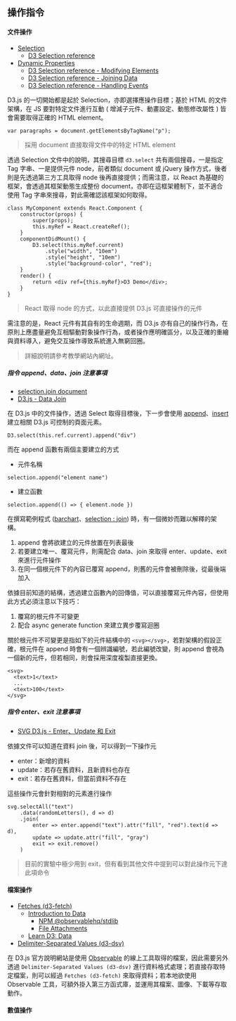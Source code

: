 ## 操作指令

#### 文件操作

+ [Selection](https://d3js.org/#selections)
    - [D3 Selection reference](https://github.com/d3/d3-selection/blob/v1.4.1/README.md#selection)
+ [Dynamic Properties](https://d3js.org/#properties)
    - [D3 Selection reference - Modifying Elements](https://github.com/d3/d3-selection/blob/v1.4.1/README.md#modifying-elements)
    - [D3 Selection reference - Joining Data](https://github.com/d3/d3-selection/blob/v1.4.1/README.md#joining-data)
    - [D3 Selection reference - Handling Events](https://github.com/d3/d3-selection/blob/v1.4.1/README.md#handling-events)

D3.js 的一切開始都是起於 Selection，亦即選擇應操作目標；基於 HTML 的文件架構，在 JS 要對特定文件進行互動 ( 增減子元件、動畫設定、動態修改屬性 ) 皆會需要取得正確的 HTML element。

```
var paragraphs = document.getElementsByTagName("p");
```
> 採用 document 直接取得文件中的特定 HTML element

透過 Selection 文件中的說明，其搜尋目標 ```d3.select``` 共有兩個搜尋，一是指定 Tag 字串、一是提供元件 node，前者類似 document 或 jQuery 操作方式，後者則是先透過第三方工具取得 node 後再直接提供；而需注意，以 React 為基礎的框架，會透過其框架動態生成整份 document，亦即在這框架體制下，並不適合使用 Tag 字串來搜尋，對此需確認該框架如何取得。

```
class MyComponent extends React.Component {
    constructor(props) {
        super(props);
        this.myRef = React.createRef();
    }
    componentDidMount() {
        D3.select(this.myRef.current)
            .style("width", "10em")
            .style("height", "10em")
            .style("background-color", "red");
    }
    render() {
        return <div ref={this.myRef}>D3 Demo</div>;
    }
}
```
> React 取得 node 的方式，以此直接提供 D3.js 可直接操作的元件

需注意的是，React 元件有其自有的生命週期，而 D3.js 亦有自己的操作行為，在原則上應盡量避免互相驅動對象操作行為，或者操作應明確區分，以及正確的重繪與資料導入，避免交互操作導致系統進入無窮回圈。
> 詳細說明請參考教學網站內網址。

##### 指令 append、data、join 注意事項

+ [selection.join document](https://observablehq.com/@d3/selection-join)
+ [D3.js - Data Join](https://www.tutorialspoint.com/d3js/d3js_data_join.htm)

在 D3.js 中的文件操作，透過 Select 取得目標後，下一步會使用 [append](https://github.com/d3/d3-selection/blob/master/README.md#selection_append)、[insert](https://github.com/d3/d3-selection/blob/master/README.md#selection_insert) 建立相關 D3.js 可控制的頁面元素。

```
D3.select(this.ref.current).append("div")
```

而在 append 函數有兩個主要建立的方式

+ 元件名稱
```
selection.append("element name")
```

+ 建立函數
```
selection.append(() => { element.node })
```

在撰寫範例程式 ([barchart](./src/pages/barchart.jsx)、[selection : join](./src/pages/selection-join.jsx)) 時，有一個微妙而難以解釋的架構。

1. append 會將欲建立的元件放置在列表最後
2. 若要建立唯一、覆寫元件，則需配合 data、join 來取得 enter、update、exit 來進行元件操作
3. 在同一個根元件下的內容已覆寫 append，則舊的元件會被刪除後，從最後端加入

依據目前知道的結構，透過建立函數內的回傳值，可以直接覆寫元件內容，但使用此方式必須注意以下技巧：

1. 覆寫的根元件不可變更
2. 配合 async generate function 來建立異步覆寫迴圈

關於根元件不可變更是指如下的元件結構中的 ```<svg></svg>```，若對架構的假設正確，根元件在 append 時會有一個辨識編號，若此編號改變，則 append 會視為一個新的元件，但若相同，則會採用深度複製直接更換。

```
<svg>
  <text>1</text>
  ...
  <text>100</text>
</svg>
```

##### 指令 enter、exit 注意事項

+ [SVG D3.js - Enter、Update 和 Exit](https://www.oxxostudio.tw/articles/201509/svg-d3-18-enter-update-exit.html)

依據文件可以知道在資料 join 後，可以得到一下操作元

+ enter：新增的資料
+ update：若存在舊資料，且新資料也存在
+ exit：若存在舊資料，但當前資料不存在

這些操作元會針對相對的元素進行操作

```
svg.selectAll("text")
    .data(randomLetters(), d => d)
    .join(
        enter => enter.append("text").attr("fill", "red").text(d => d),
        update => update.attr("fill", "gray")
        exit => exit.remove()
    )
```
> 目前的實驗中極少用到 exit，但有看到其他文件中提到可以對此操作元下達此項命令

#### 檔案操作

+ [Fetches (d3-fetch)](https://github.com/d3/d3-fetch/tree/v1.1.2)
    - [Introduction to Data](https://observablehq.com/@observablehq/introduction-to-data)
        + [NPM @observablehq/stdlib](https://www.npmjs.com/package/@observablehq/stdlib)
        + [File Attachments](https://observablehq.com/@observablehq/file-attachments)
    - [Learn D3: Data](https://observablehq.com/@d3/learn-d3-data?collection=@d3/learn-d3)
+ [Delimiter-Separated Values (d3-dsv)](https://github.com/d3/d3-dsv/tree/v1.2.0)

在 D3.js 官方說明網站是使用 [Observable](https://observablehq.com/) 的線上工具取得的檔案，因此需要另外透過 ```Delimiter-Separated Values (d3-dsv)``` 進行資料格式處理；若直接存取特定檔案，則可以經過 ```Fetches (d3-fetch)``` 來取得資料；若本地欲使用 Observable 工具，可額外掛入第三方函式庫，並運用其檔案、圖像、下載等存取動作。

#### 數值操作
